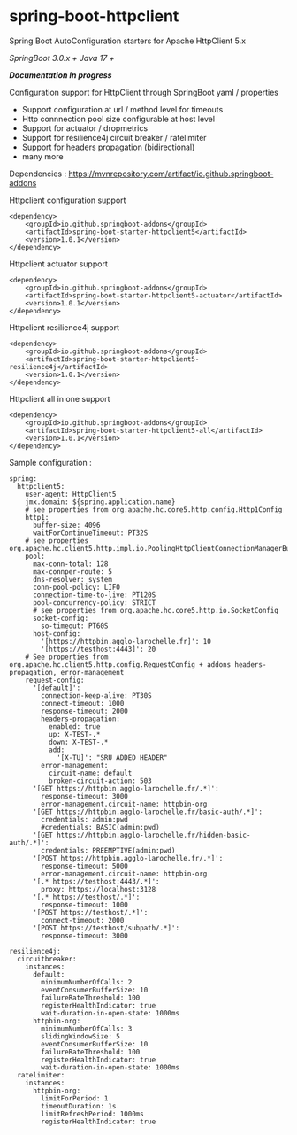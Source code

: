 # spring-boot-httpclient
Spring Boot AutoConfiguration starters for Apache HttpClient 5.x

*SpringBoot 3.0.x +
Java 17 +*

***Documentation In progress***

Configuration support for HttpClient through SpringBoot yaml / properties
- Support configuration at url / method level for timeouts
- Http connnection pool size configurable at host level
- Support for actuator / dropmetrics
- Support for resilience4j circuit breaker / ratelimiter
- Support for headers propagation (bidirectional)
- many more

Dependencies : https://mvnrepository.com/artifact/io.github.springboot-addons

Httpclient configuration support 

	<dependency>
		<groupId>io.github.springboot-addons</groupId>
		<artifactId>spring-boot-starter-httpclient5</artifactId>
		<version>1.0.1</version>
	</dependency>

Httpclient actuator support 

	<dependency>
		<groupId>io.github.springboot-addons</groupId>
		<artifactId>spring-boot-starter-httpclient5-actuator</artifactId>
		<version>1.0.1</version>
	</dependency>


Httpclient resilience4j support 

	<dependency>
		<groupId>io.github.springboot-addons</groupId>
		<artifactId>spring-boot-starter-httpclient5-resilience4j</artifactId>
		<version>1.0.1</version>
	</dependency>



Httpclient all in one support 

	<dependency>
		<groupId>io.github.springboot-addons</groupId>
		<artifactId>spring-boot-starter-httpclient5-all</artifactId>
		<version>1.0.1</version>
	</dependency>

Sample configuration : 

	spring:
	  httpclient5:
	    user-agent: HttpClient5
		jmx.domain: ${spring.application.name}
		# see properties from org.apache.hc.core5.http.config.Http1Config
		http1:
		  buffer-size: 4096
		  waitForContinueTimeout: PT32S
		# see properties org.apache.hc.client5.http.impl.io.PoolingHttpClientConnectionManagerBuilder
		pool:
		  max-conn-total: 128
		  max-connper-route: 5
		  dns-resolver: system
		  conn-pool-policy: LIFO
		  connection-time-to-live: PT120S
		  pool-concurrency-policy: STRICT
		  # see properties from org.apache.hc.core5.http.io.SocketConfig
		  socket-config:
			so-timeout: PT60S
		  host-config:
			'[https://httpbin.agglo-larochelle.fr]': 10 
			'[https://testhost:4443]': 20 
		# See properties from org.apache.hc.client5.http.config.RequestConfig + addons headers-propagation, error-management
		request-config:
		  '[default]':
			connection-keep-alive: PT30S
			connect-timeout: 1000
			response-timeout: 2000
			headers-propagation:
			  enabled: true
			  up: X-TEST-.*
			  down: X-TEST-.*
			  add:
				'[X-TU]': "SRU ADDED HEADER"
			error-management:
			  circuit-name: default
			  broken-circuit-action: 503
		  '[GET https://httpbin.agglo-larochelle.fr/.*]':
			response-timeout: 3000
			error-management.circuit-name: httpbin-org
		  '[GET https://httpbin.agglo-larochelle.fr/basic-auth/.*]':
			credentials: admin:pwd
			#credentials: BASIC(admin:pwd)
		  '[GET https://httpbin.agglo-larochelle.fr/hidden-basic-auth/.*]':
			credentials: PREEMPTIVE(admin:pwd)			
		  '[POST https://httpbin.agglo-larochelle.fr/.*]':
			response-timeout: 5000
			error-management.circuit-name: httpbin-org
		  '[.* https://testhost:4443/.*]':
			proxy: https://localhost:3128
		  '[.* https://testhost/.*]':
			response-timeout: 1000
		  '[POST https://testhost/.*]':
			connect-timeout: 2000
		  '[POST https://testhost/subpath/.*]':
			response-timeout: 3000

	resilience4j:
	  circuitbreaker:
		instances:
		  default:
			minimumNumberOfCalls: 2
			eventConsumerBufferSize: 10
			failureRateThreshold: 100
			registerHealthIndicator: true
			wait-duration-in-open-state: 1000ms
		  httpbin-org:
			minimumNumberOfCalls: 3
			slidingWindowSize: 5
			eventConsumerBufferSize: 10
			failureRateThreshold: 100
			registerHealthIndicator: true
			wait-duration-in-open-state: 1000ms
	  ratelimiter:
		instances:
		  httpbin-org:
			limitForPeriod: 1
			timeoutDuration: 1s
			limitRefreshPeriod: 1000ms
			registerHealthIndicator: true
